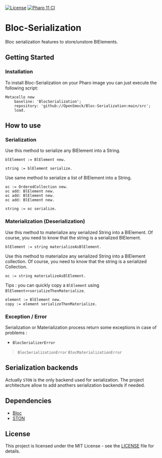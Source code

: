 [![License](https://img.shields.io/github/license/openSmock/Bloc-Serialization.svg)](./LICENSE)
[![Pharo 11 CI](https://github.com/OpenSmock/Bloc-Serialization/actions/workflows/Pharo11CI.yml/badge.svg)](https://github.com/OpenSmock/Bloc-Serialization/actions/workflows/Pharo11CI.yml)

# Bloc-Serialization

Bloc serialization features to store/unstore BlElements.

## Getting Started

### Installation

To install Bloc-Serialization on your Pharo image you can just execute the following script:

```smalltalk
Metacello new
	baseline: 'BlocSerialization';
	repository: 'github://OpenSmock/Bloc-Serialization:main/src';
	load.
```

## How to use

### Serialization

Use this method to serialize any BlElement into a String.

```smalltalk
blElement := BlElement new.

string := blElement serialize.
```

Use same method to serialize a list of BlElement into a String.

```smalltalk
oc := OrderedCollection new.
oc add: BlElement new.
oc add: BlElement new.
oc add: BlElement new.

string := oc serialize.
```

### Materialization (Deserialization)

Use this method to materialize any serialized String into a BlElement.
Of course, you need to know that the string is a serialized BlElement.

```smalltalk
blElement := string materializeAsBlElement.
```

Use this method to materialize any serialized String into a BlElement collection.
Of course, you need to know that the string is a serialized Collection.

```smalltalk
oc := string materializeAsBlElement.
```

Tips : you can quickly copy a `BlElement` using `BlElement>>serializeThenMaterialize`.
```smalltalk
element := BlElement new.
copy := element serializeThenMaterialize.
```

### Exception / Error

Serialization or Materialization process return some exceptions in case of problems : 
- `BlocSerializerError`
>  `BlocSerializationError`
> `BlocMaterializationError`

## Serialization backends

Actually `STON` is the only backend used for serialization. The project architecture allow to add anothers serialization backends if needed.

## Dependencies

- [Bloc](https://github.com/pharo-graphics/Bloc)
- [STON](https://github.com/svenvc/ston)

## License

This project is licensed under the MIT License - see the [LICENSE](LICENSE) file for details.
